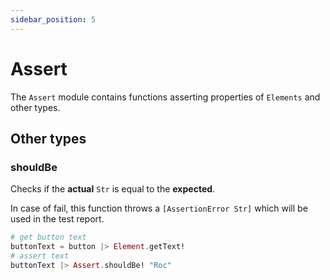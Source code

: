 ```yaml
---
sidebar_position: 5
---
```


# Assert

The `Assert` module contains functions asserting properties of `Elements` and other types.

## Other types

### shouldBe

Checks if the **actual** `Str` is equal to the **expected**.

In case of fail, this function throws a `[AssertionError Str]` which will be used in the test report.

```elixir
# get button text
buttonText = button |> Element.getText!
# assert text
buttonText |> Assert.shouldBe! "Roc"
```

